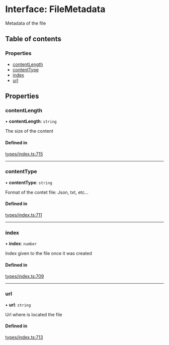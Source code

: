 # Interface: FileMetadata

Metadata of the file

## Table of contents

### Properties

- [contentLength](FileMetadata.md#contentlength)
- [contentType](FileMetadata.md#contenttype)
- [index](FileMetadata.md#index)
- [url](FileMetadata.md#url)

## Properties

### contentLength

• **contentLength**: `string`

The size of the content

#### Defined in

[types/index.ts:715](https://github.com/nevermined-io/react-components/blob/9f2a180/catalog/src/types/index.ts#L715)

___

### contentType

• **contentType**: `string`

Format of the contet file: Json, txt, etc...

#### Defined in

[types/index.ts:711](https://github.com/nevermined-io/react-components/blob/9f2a180/catalog/src/types/index.ts#L711)

___

### index

• **index**: `number`

Index given to the file once it was created

#### Defined in

[types/index.ts:709](https://github.com/nevermined-io/react-components/blob/9f2a180/catalog/src/types/index.ts#L709)

___

### url

• **url**: `string`

Url where is located the file

#### Defined in

[types/index.ts:713](https://github.com/nevermined-io/react-components/blob/9f2a180/catalog/src/types/index.ts#L713)

